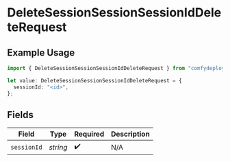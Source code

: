 # DeleteSessionSessionSessionIdDeleteRequest

## Example Usage

```typescript
import { DeleteSessionSessionSessionIdDeleteRequest } from "comfydeploy/models/operations";

let value: DeleteSessionSessionSessionIdDeleteRequest = {
  sessionId: "<id>",
};
```

## Fields

| Field              | Type               | Required           | Description        |
| ------------------ | ------------------ | ------------------ | ------------------ |
| `sessionId`        | *string*           | :heavy_check_mark: | N/A                |